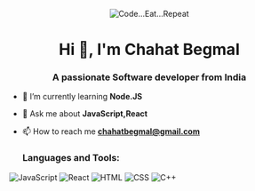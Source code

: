 <p align="center">
  <img src="https://media.giphy.com/media/HzPtbOKyBoBFsK4hyc/giphy.gif" alt="Code...Eat...Repeat">
</p>


<h1 align="center">Hi 👋, I'm Chahat Begmal</h1>
<h3 align="center">A passionate Software developer from India</h3>

- 🌱 I’m currently learning **Node.JS**

- 💬 Ask me about **JavaScript,React**

- 📫 How to reach me **chahatbegmal@gmail.com**



  <h3 align="left">Languages and Tools:</h3>
![JavaScript](https://img.shields.io/badge/JavaScript-Intermediate-Green)
![React](https://img.shields.io/badge/React-Intermediate-blue)
![HTML](https://img.shields.io/badge/HTML-Intermediate-orange)
![CSS](https://img.shields.io/badge/CSS-Intermediate-purple)
![C++](https://img.shields.io/badge/C++-Intermediate-blue)







